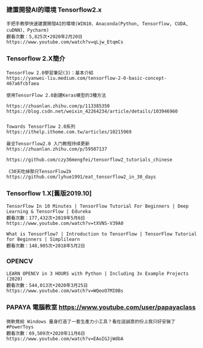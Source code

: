 #
```


```
### 建置開發AI的環境 Tensorflow2.x
```
手把手教學快速建置開發AI的環境(WIN10、Anaconda(Python, Tensorflow, CUDA, cuDNN)、Pycharm)
觀看次數：5,825次•2020年2月20日
https://www.youtube.com/watch?v=qLjw_EtqmCs
```
### Tensorflow 2.X簡介
```
TensorFlow 2.0學習筆記(3)：基本介紹
https://yanwei-liu.medium.com/tensorflow-2-0-basic-concept-467a6fcbfaea
```
```
使用TensorFlow 2.0創建Keras模型的3種方法

https://zhuanlan.zhihu.com/p/113385350
https://blog.csdn.net/weixin_42264234/article/details/103946960
```

###
```
Towards Tensorflow 2.0系列
https://ithelp.ithome.com.tw/articles/10215969
```
```
最全Tensorflow2.0 入门教程持续更新
https://zhuanlan.zhihu.com/p/59507137

https://github.com/czy36mengfei/tensorflow2_tutorials_chinese
```
```
《30天吃掉那只TensorFlow2》
https://github.com/lyhue1991/eat_tensorflow2_in_30_days
```
### Tensorflow 1.X[舊版2019.10]
```
TensorFlow In 10 Minutes | TensorFlow Tutorial For Beginners | Deep Learning & TensorFlow | Edureka
觀看次數：177,432次•2019年5月6日
https://www.youtube.com/watch?v=tXVNS-V39A0
```
```
What is TensorFlow? | Introduction to TensorFlow | TensorFlow Tutorial for Beginners | Simplilearn
觀看次數：148,905次•2018年5月2日
```

### OPENCV 
```
LEARN OPENCV in 3 HOURS with Python | Including 3x Example Projects (2020)
觀看次數：544,013次•2020年3月25日
https://www.youtube.com/watch?v=WQeoO7MI0Bs
```
### PAPAYA 電腦教室 https://www.youtube.com/user/papayaclass
```
微軟竟給 Windows 量身打造了一套生產力小工具？看在這誠意的份上我只好安裝了 #PowerToys
觀看次數：69,509次•2020年11月6日
https://www.youtube.com/watch?v=EAoIGJjWdbA
```
